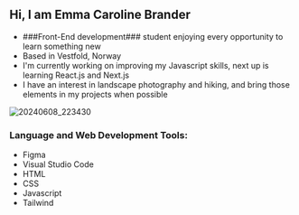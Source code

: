 ## Hi, I am Emma Caroline Brander

- ###Front-End development### student enjoying every opportunity to learn something new
- Based in Vestfold, Norway
- I'm currently working on improving my Javascript skills, next up is learning React.js and Next.js
- I have an interest in landscape photography and hiking, and bring those elements in my projects when possible

![20240608_223430](https://github.com/EmmaCaroline/EmmaCaroline/assets/142815353/311624ec-2aa7-45cb-867a-707b31b006ce)


### Language and Web Development Tools:
- Figma
- Visual Studio Code
- HTML
- CSS
- Javascript
- Tailwind

